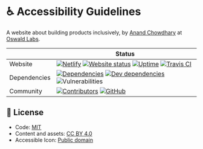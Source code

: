 # ♿ Accessibility Guidelines

A website about building products inclusively, by [Anand Chowdhary](https://anandchowdhary.com) at [Oswald Labs](https://oswaldlabs.com).

|  | Status |
| - | - |
| Website | [![Netlify](https://img.shields.io/netlify/d74fe3c2-8d5e-4e53-8695-2da54d827f15)](https://app.netlify.com/sites/accessibilityguidelines/deploys) [![Website status](https://img.shields.io/website?down_color=red&down_message=down&up_color=brightgreen&up_message=online&url=https%3A%2F%2Faccessibilityguidelines.com)](https://accessibilityguidelines.com) [![Uptime](https://img.shields.io/uptimerobot/ratio/7/m783692250-809778dcdac7468c0e663151)](https://stats.uptimerobot.com/m29YvtjqOg) [![Travis CI](https://img.shields.io/travis/AnandChowdhary/accessibilityguidelines?label=Travis%20CI)](https://travis-ci.org/AnandChowdhary/accessibilityguidelines.com) |
| Dependencies | [![Dependencies](https://img.shields.io/david/AnandChowdhary/accessibilityguidelines.com.svg)](https://david-dm.org/AnandChowdhary/accessibilityguidelines.com) [![Dev dependencies](https://img.shields.io/david/dev/AnandChowdhary/accessibilityguidelines.com.svg)](https://david-dm.org/AnandChowdhary/accessibilityguidelines.com) ![Vulnerabilities](https://img.shields.io/snyk/vulnerabilities/github/AnandChowdhary/accessibilityguidelines.com.svg) |
| Community | [![Contributors](https://img.shields.io/github/contributors/AnandChowdhary/accessibilityguidelines.com.svg)](https://github.com/AnandChowdhary/accessibilityguidelines.com/graphs/contributors) [![GitHub](https://img.shields.io/github/license/AnandChowdhary/accessibilityguidelines.com.svg)](https://github.com/AnandChowdhary/accessibilityguidelines.com/blob/master/LICENSE) |

## 📄 License

- Code: [MIT](https://github.com/AnandChowdhary/accessibilityguidelines.com/blob/master/LICENSE)
- Content and assets: [CC BY 4.0](https://creativecommons.org/licenses/by/4.0/)
- Accessible Icon: [Public domain](http://accessibleicon.org/)
